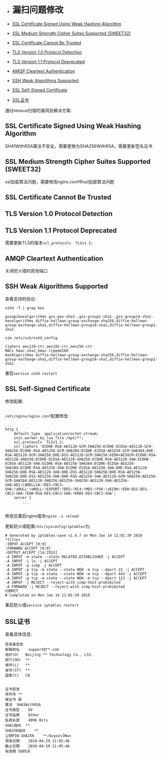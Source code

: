 - # 漏扫问题修改

- [SSL Certificate Signed Using Weak Hashing Algorithm](#ssl-certificate-signed-using-weak-hashing-algorithm)
- [SSL Medium Strength Cipher Suites Supported (SWEET32)](#ssl-medium-strength-cipher-suites-supported-sweet32)
- [SSL Certificate Cannot Be Trusted](#ssl-certificate-cannot-be-trusted)
- [TLS Version 1.0 Protocol Detection](#tls-version-10-protocol-detection)
- [TLS Version 1.1 Protocol Deprecated](#tls-version-11-protocol-deprecated)
- [AMQP Cleartext Authentication](#amqp-cleartext-authentication)
- [SSH Weak Algorithms Supported](#ssh-weak-algorithms-supported)
- [SSL Self-Signed Certificate](#ssl-self-signed-certificate)
- [SSL证书](#ssl证书)


通过nessus扫描的漏洞及解决方案:
## SSL Certificate Signed Using Weak Hashing Algorithm
SHA1WithRSA算法不安全，需要更换为SHA256WithRSA，需要更新签名证书 

## SSL Medium Strength Cipher Suites Supported (SWEET32)
ssl加密算法问题，需要修改nginx.conf中ssl加密算法问题

## SSL Certificate Cannot Be Trusted
## TLS Version 1.0 Protocol Detection
## TLS Version 1.1 Protocol Deprecated
需要更新TLS的版本`ssl_protocols  TLSv1.2;`  

## AMQP Cleartext Authentication
关闭防火墙的其他端口

## SSH Weak Algorithms Supported


查看支持的协议:
```
sshd -T | grep kex

gssapikexalgorithms gss-gex-sha1-,gss-group1-sha1-,gss-group14-sha1-
kexalgorithms diffie-hellman-group-exchange-sha256,diffie-hellman-group-exchange-sha1,diffie-hellman-group14-sha1,diffie-hellman-group1-sha1
```

`vim /etc/ssh/sshd_config`
```shell
Ciphers aes128-ctr,aes192-ctr,aes256-ctr
MACs hmac-sha1,hmac-ripemd160
KexAlgorithms diffie-hellman-group-exchange-sha256,diffie-hellman-group-exchange-sha1,diffie-hellman-group14-sha1,diffie-hellman-group1-sha1
```

重启`service sshd restart`
## SSL Self-Signed Certificate

修改配置:
```

```

`/etc/nginx/nginx.conf`配置修改:

```
...
http {
    default_type  application/octet-stream;
    init_worker_by_lua_file /opt/**;
    ssl_protocols  TLSv1.2;
    ssl_ciphers 'ECDHE-RSA-AES128-GCM-SHA256:ECDHE-ECDSA-AES128-GCM-SHA256:ECDHE-RSA-AES256-GCM-SHA384:ECDHE-ECDSA-AES256-GCM-SHA384:DHE-RSA-AES128-GCM-SHA256:DHE-DSS-AES128-GCM-SHA256:kEDH+AESGCM:ECDHE-RSA-AES128-SHA256:ECDHE-ECDSA-AES128-SHA256:ECDHE-RSA-AES128-SHA:ECDHE-ECDSA-AES128-SHA:ECDHE-RSA-AES256-SHA384:ECDHE-ECDSA-AES256-SHA384:ECDHE-RSA-AES256-SHA:ECDHE-ECDSA-AES256-SHA:DHE-RSA-AES128-SHA256:DHE-RSA-AES128-SHA:DHE-DSS-AES128-SHA256:DHE-RSA-AES256-SHA256:DHE-DSS-AES256-SHA:DHE-RSA-AES256-SHA:AES128-GCM-SHA256:AES256-GCM-SHA384:AES128-SHA256:AES256-SHA256:AES128-SHA:AES256-SHA:AES:CAMELLIA:!DES-CBC3-SHA:!aNULL:!eNULL:!EXPORT:!DES:!RC4:!MD5:!PSK:!aECDH:!EDH-DSS-DES-CBC3-SHA:!EDH-RSA-DES-CBC3-SHA:!KRB5-DES-CBC3-SHA';
    server {
        ...


```  
修改后重启nginx服务`nginx -s reload`  


更新防火墙配置`/etc/sysconfig/iptables`为:
```
# Generated by iptables-save v1.4.7 on Mon Jan 14 11:01:39 2019
*filter
:INPUT ACCEPT [0:0]
:FORWARD ACCEPT [0:0]
:OUTPUT ACCEPT [14:2552]
-A INPUT -m state --state RELATED,ESTABLISHED -j ACCEPT 
-A INPUT -i lo -j ACCEPT 
-A INPUT -p icmp -j ACCEPT 
-A INPUT -p tcp -m state --state NEW -m tcp --dport 22 -j ACCEPT 
-A INPUT -p tcp -m state --state NEW -m tcp --dport 443 -j ACCEPT
-A INPUT -p tcp -m state --state NEW -m tcp --dport 123 -j ACCEPT
-A INPUT -j REJECT --reject-with icmp-host-prohibited 
-A FORWARD -j REJECT --reject-with icmp-host-prohibited 
COMMIT
# Completed on Mon Jan 14 11:01:39 2019
```

重启防火墙`service iptables restart`


## SSL证书
查看具体信息: 

```
签发者信息
邮箱地址	support@**.com
组织(O)	Beijing ** Technology Co., Ltd.
部门(OU)	**
城市(L)	**
省份(ST)	**
国家(C)	CN


证书信息
序列号	**
根证书	是
算法	SHA1WithRSA
证书类型	OV
证书品牌	Other
私钥长度	4096 Bits
SHA1指纹	**
SHA256指纹	**
公钥PIN-SHA256	**/Avyozs3Nw=
颁发日期	2018-04-29 11:05:46
截止日期	2038-04-29 11:05:46
有效期	5805天
```

